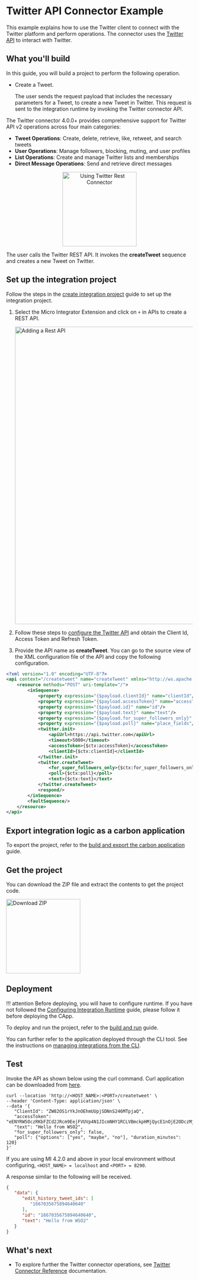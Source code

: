 # Twitter API Connector Example

This example explains how to use the Twitter client to connect with the Twitter platform and perform operations. The connector uses the [Twitter API](https://developer.twitter.com/en/docs/twitter-api) to interact with Twitter.

## What you'll build

In this guide, you will build a project to perform the following operation. 

* Create a Tweet.

     The user sends the request payload that includes the necessary parameters for a Tweet, to create a new Tweet in Twitter. This request is sent to the integration runtime by invoking the Twitter connector API.

The Twitter connector 4.0.0+ provides comprehensive support for Twitter API v2 operations across four main categories:
- **Tweet Operations**: Create, delete, retrieve, like, retweet, and search tweets
- **User Operations**: Manage followers, blocking, muting, and user profiles  
- **List Operations**: Create and manage Twitter lists and memberships
- **Direct Message Operations**: Send and retrieve direct messages 

<center><img src="{{base_path}}/assets/img/integrate/connectors/twitter-connector-store.png" title="Using Twitter Rest Connector" width="200" alt="Using Twitter Rest Connector"/></center>

The user calls the Twitter REST API. It invokes the **createTweet** sequence and creates a new Tweet on Twitter.

## Set up the integration project

Follow the steps in the [create integration project]({{base_path}}/develop/create-integration-project/) guide to set up the integration project.

1. Select the Micro Integrator Extension and click on `+` in APIs to create a REST API.

    <img src="{{base_path}}/assets/img/integrate/connectors/twitter-api.png" title="Adding a Rest API" width="800" alt="Adding a Rest API"/>

2. Follow these steps to [configure the Twitter API]({{base_path}}/reference/connectors/twitter-connector/twitter-connector-credentials/) and obtain the Client Id, Access Token and Refresh Token.

4. Provide the API name as **createTweet**. You can go to the source view of the XML configuration file of the API and copy the following configuration. 

```xml
<?xml version="1.0" encoding="UTF-8"?>
<api context="/createtweet" name="createTweet" xmlns="http://ws.apache.org/ns/synapse">
    <resource methods="POST" uri-template="/">
        <inSequence>
            <property expression="{$payload.clientId}" name="clientId"/>
            <property expression="{$payload.accessToken}" name="accessToken"/>
            <property expression="{$payload.id}" name="id"/>
            <property expression="{$payload.text}" name="text"/>
            <property expression="{$payload.for_super_followers_only}" name="for_super_followers_only"/>
            <property expression="{$payload.poll}" name="place_fields"/>
            <twitter.init>
                <apiUrl>https://api.twitter.com</apiUrl>
                <timeout>5000</timeout>
                <accessToken>{$ctx:accessToken}</accessToken>
                <clientId>{$ctx:clientId}</clientId>
            </twitter.init>
            <twitter.createTweet>
                <for_super_followers_only>{$ctx:for_super_followers_only}</for_super_followers_only>
                <poll>{$ctx:poll}</poll>
                <text>{$ctx:text}</text>
            </twitter.createTweet>
            <respond/>
        </inSequence>
        <faultSequence/>
    </resource>
</api>
```

## Export integration logic as a carbon application

To export the project, refer to the [build and export the carbon application]({{base_path}}/develop/deploy-artifacts/#build-and-export-the-carbon-application) guide. 

## Get the project

You can download the ZIP file and extract the contents to get the project code.

<a href="{{base_path}}/assets/attachments/connectors/twitter-connector.zip">
    <img src="{{base_path}}/assets/img/integrate/connectors/download-zip.png" width="200" alt="Download ZIP">
</a>

## Deployment

!!! attention
        Before deploying, you will have to configure runtime. If you have not followed the [Configuring Integration Runtime]({{base_path}}/reference/connectors/twitter-connector/twitter-connector-configuration/) guide, please follow it before deploying the CApp.

To deploy and run the project, refer to the [build and run]({{base_path}}/develop/deploy-artifacts/#build-and-run) guide.

You can further refer to the application deployed through the CLI tool. See the instructions on [managing integrations from the CLI]({{base_path}}/observe-and-manage/managing-integrations-with-micli).

## Test
Invoke the API as shown below using the curl command. Curl application can be downloaded from [here](https://curl.haxx.se/download.html).

```
curl --location 'http://<HOST_NAME>:<PORT>/createtweet' \
--header 'Content-Type: application/json' \
--data '{
   "ClientId": "ZW82OS1rYkJnOEhmUUpjSDNnS246MTpjaQ",
   "accessToken": "eENYRW5OczRKbFZCd2JRcm9EejFVUVp4N1JIcmNHY1RCLVBmckpHMjQycE1nOjE2ODczMjcxMzk4NjY6MTowOmF0OjE",
   "text": "Hello from WSO2",
   "for_super_followers_only": false,
   "poll": {"options": ["yes", "maybe", "no"], "duration_minutes": 120}
}'
```
If you are using MI 4.2.0 and above in your local environment without configuring, `<HOST_NAME> = localhost` and `<PORT> = 8290`.

A response similar to the following will be received.

```json
{
   "data": {
      "edit_history_tweet_ids": [
         "1667035675894640640"
      ],
      "id": "1667035675894640640",
      "text": "Hello from WSO2"
   }
}
```

## What's next

* To explore further the Twitter connector operations, see [Twitter Connector Reference]({{base_path}}/reference/connectors/twitter-connector/twitter-connector-reference/) documentation.
